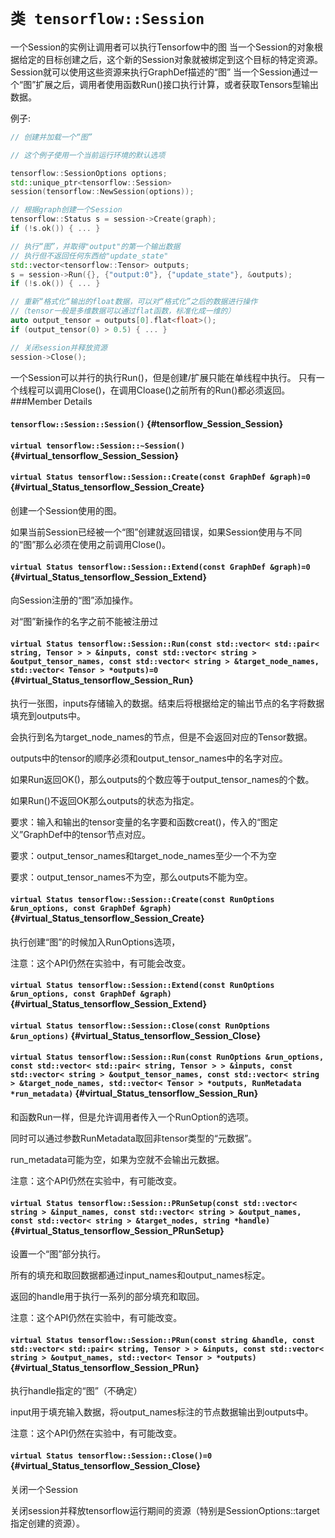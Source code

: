 # `类 tensorflow::Session`

一个Session的实例让调用者可以执行Tensorfow中的图
当一个Session的对象根据给定的目标创建之后，这个新的Session对象就被绑定到这个目标的特定资源。
Session就可以使用这些资源来执行GraphDef描述的“图”
当一个Session通过一个“图”扩展之后，调用者使用函数Run()接口执行计算，或者获取Tensors型输出数据。


例子:

```c++ tensorflow::GraphDef graph;
// 创建并加载一个“图”

// 这个例子使用一个当前运行环境的默认选项

tensorflow::SessionOptions options;
std::unique_ptr<tensorflow::Session>
session(tensorflow::NewSession(options));

// 根据graph创建一个Session
tensorflow::Status s = session->Create(graph);
if (!s.ok()) { ... }

// 执行“图”，并取得"output"的第一个输出数据
// 执行但不返回任何东西给"update_state"
std::vector<tensorflow::Tensor> outputs;
s = session->Run({}, {"output:0"}, {"update_state"}, &outputs);
if (!s.ok()) { ... }

// 重新“格式化“输出的float数据，可以对“格式化”之后的数据进行操作
//（tensor一般是多维数据可以通过flat函数，标准化成一维的）
auto output_tensor = outputs[0].flat<float>();
if (output_tensor(0) > 0.5) { ... }

// 关闭session并释放资源
session->Close();

```

一个Session可以并行的执行Run()，但是创建/扩展只能在单线程中执行。
只有一个线程可以调用Close()，在调用Cloase()之前所有的Run()都必须返回。
###Member Details

#### `tensorflow::Session::Session()` {#tensorflow_Session_Session}





#### `virtual tensorflow::Session::~Session()` {#virtual_tensorflow_Session_Session}





#### `virtual Status tensorflow::Session::Create(const GraphDef &graph)=0` {#virtual_Status_tensorflow_Session_Create}


创建一个Session使用的图。

如果当前Session已经被一个“图”创建就返回错误，如果Session使用与不同的“图”那么必须在使用之前调用Close()。
#### `virtual Status tensorflow::Session::Extend(const GraphDef &graph)=0` {#virtual_Status_tensorflow_Session_Extend}

向Session注册的“图”添加操作。

对“图”新操作的名字之前不能被注册过

#### `virtual Status tensorflow::Session::Run(const std::vector< std::pair< string, Tensor > > &inputs, const std::vector< string > &output_tensor_names, const std::vector< string > &target_node_names, std::vector< Tensor > *outputs)=0` {#virtual_Status_tensorflow_Session_Run}


执行一张图，inputs存储输入的数据。结束后将根据给定的输出节点的名字将数据填充到outputs中。

会执行到名为target_node_names的节点，但是不会返回对应的Tensor数据。

outputs中的tensor的顺序必须和output_tensor_names中的名字对应。

如果Run返回OK()，那么outputs的个数应等于output_tensor_names的个数。

如果Run()不返回OK那么outputs的状态为指定。

要求：输入和输出的tensor变量的名字要和函数creat()，传入的“图定义”GraphDef中的tensor节点对应。

要求：output_tensor_names和target_node_names至少一个不为空

要求：output_tensor_names不为空，那么outputs不能为空。

#### `virtual Status tensorflow::Session::Create(const RunOptions &run_options, const GraphDef &graph)` {#virtual_Status_tensorflow_Session_Create}


执行创建“图”的时候加入RunOptions选项，

注意：这个API仍然在实验中，有可能会改变。

#### `virtual Status tensorflow::Session::Extend(const RunOptions &run_options, const GraphDef &graph)` {#virtual_Status_tensorflow_Session_Extend}





#### `virtual Status tensorflow::Session::Close(const RunOptions &run_options)` {#virtual_Status_tensorflow_Session_Close}





#### `virtual Status tensorflow::Session::Run(const RunOptions &run_options, const std::vector< std::pair< string, Tensor > > &inputs, const std::vector< string > &output_tensor_names, const std::vector< string > &target_node_names, std::vector< Tensor > *outputs, RunMetadata *run_metadata)` {#virtual_Status_tensorflow_Session_Run}


和函数Run一样，但是允许调用者传入一个RunOption的选项。

同时可以通过参数RunMetadata取回非tensor类型的“元数据”。

run_metadata可能为空，如果为空就不会输出元数据。

注意：这个API仍然在实验中，有可能改变。

#### `virtual Status tensorflow::Session::PRunSetup(const std::vector< string > &input_names, const std::vector< string > &output_names, const std::vector< string > &target_nodes, string *handle)` {#virtual_Status_tensorflow_Session_PRunSetup}


设置一个“图”部分执行。

所有的填充和取回数据都通过input_names和output_names标定。

返回的handle用于执行一系列的部分填充和取回。

注意：这个API仍然在实验中，有可能改变。



#### `virtual Status tensorflow::Session::PRun(const string &handle, const std::vector< std::pair< string, Tensor > > &inputs, const std::vector< string > &output_names, std::vector< Tensor > *outputs)` {#virtual_Status_tensorflow_Session_PRun}

执行handle指定的“图”（不确定）

input用于填充输入数据，将output_names标注的节点数据输出到outputs中。

注意：这个API仍然在实验中，有可能改变。



#### `virtual Status tensorflow::Session::Close()=0` {#virtual_Status_tensorflow_Session_Close}


关闭一个Session

关闭session并释放tensorflow运行期间的资源（特别是SessionOptions::target指定创建的资源）。

